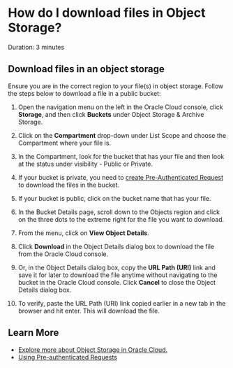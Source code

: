 # How do I download files in Object Storage?

Duration: 3 minutes

## Download files in an object storage

Ensure you are in the correct region to your file(s) in object storage. Follow the steps below to download a file in a public bucket:

1. Open the navigation menu on the left in the Oracle Cloud console, click **Storage**, and then click **Buckets** under Object Storage & Archive Storage.

2. Click on the **Compartment** drop-down under List Scope and choose the Compartment where your file is.

3. In the Compartment, look for the bucket that has your file and then look at the status under visibility - Public or Private.

4. If your bucket is private, you need to [create Pre-Authenticated Request](https://oracle.github.io/learning-library/sprints/oci/sprint-create-par-link/) to download the files in the bucket.

5. If your bucket is public, click on the bucket name that has your file.

6. In the Bucket Details page, scroll down to the Objects region and click on the three dots to the extreme right for the file you want to download.

7. From the menu, click on **View Object Details**.

8. Click **Download** in the Object Details dialog box to download the file from the Oracle Cloud console.

9. Or, in the Object Details dialog box, copy the **URL Path (URI)** link and save it for later to download the file anytime without navigating to the bucket in the Oracle Cloud console. Click **Cancel** to close the Object Details dialog box.

10. To verify, paste the URL Path (URI) link copied earlier in a new tab in the browser and hit enter. This will download the file.

## Learn More

* [Explore more about Object Storage in Oracle Cloud.](https://docs.oracle.com/en-us/iaas/Content/Object/home.htm)
* [Using Pre-authenticated Requests](https://docs.oracle.com/en-us/iaas/Content/Object/Tasks/usingpreauthenticatedrequests.htm)
